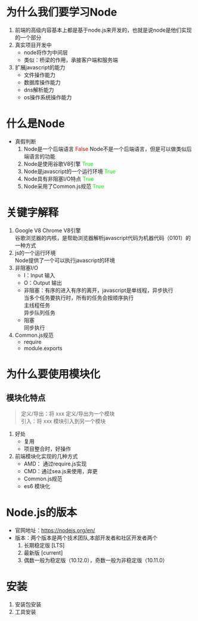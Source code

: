 # 为什么我们要学习Node

1. 前端的高级内容基本上都是基于node.js来开发的，也就是说node是他们实现的一个部分
2. 真实项目开发中
    - node将作为中间层
    - 类似：桥梁的作用，承接客户端和服务端
3. 扩展javascript的能力
    - 文件操作能力
    - 数据库操作能力
    - dns解析能力
    - os操作系统操作能力

# 什么是Node

- 真假判断
    1. Node是一个后端语言  <font color="#error">False</font>
        Node不是一个后端语言，但是可以做类似后端语言的功能
    2. Node是使用谷歌V8引擎  <font color="#green">True</font>
    3. Node是javascript的一个运行环境  <font color="#green">True</font>
    4. Node具有非阻塞I/O特点  <font color="#green">True</font>
    5. Node采用了Common.js规范  <font color="#green">True</font>

# 关键字解释

1. Google V8 Chrome V8引擎  
    谷歌浏览器的内核，是帮助浏览器解析javascript代码为机器代码（0101）的一种方式
2. js的一个运行环境  
    Node提供了一个可以执行javascript的环境
3. 非阻塞I/O  
    - I：Input   输入  
    - O：Output  输出
    - 非阻塞：有序的进入有序的离开，javascript是单线程，异步执行  
        当多个任务要执行时，所有的任务会按顺序执行  
        主线程任务  
        异步队列任务
    - 阻塞  
        同步执行
4. Common.js规范
     - require
     - module.exports

# 为什么要使用模块化

## 模块化特点

> 定义/导出：将 xxx 定义/导出为一个模块  
> 引入：将 xxx 模块引入到另一个模块  

1. 好处
    - 复用
    - 项目整合时，好操作
2. 前端模块化实现的几种方式
    - AMD： 通过require.js实现
    - CMD：通过sea.js来使用，弃更  
    - Common.js规范
    - es6 模块化

# Node.js的版本

- 官网地址：<https://nodejs.org/en/>
- 版本：两个版本是两个技术团队,本部开发者和社区开发者两个
    1. 长期稳定版 [LTS]  
    2. 最新版 [current]  
    3. 偶数一般为稳定版（10.12.0），奇数一般为非稳定版（10.11.0）

# 安装

1. 安装包安装
2. 工具安装
